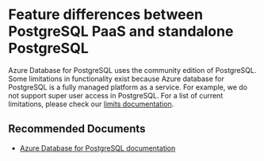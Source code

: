 <properties
	pageTitle="Feature differences between PostgreSQL PaaS and standalone PostgreSQL"
	description="Feature differences between PostgreSQL PaaS and standalone PostgreSQL"
	service="microsoft.dbforpostgresql"
	resource="servers"
	authors="jan-eng"
    ms.author="janeng"
	displayOrder="12"
	selfHelpType="resource"
	supportTopicIds="32628437"
	resourceTags="servers, databases"
	productPesIds="16222"
	cloudEnvironments="public"
	articleId="dffab08d-2cb5-4b35-ac9f-961039041aaf"
/>

# Feature differences between PostgreSQL PaaS and standalone PostgreSQL

Azure Database for PostgreSQL uses the community edition of PostgreSQL. Some limitations in functionality exist because Azure database for PostgreSQL is a fully managed platform as a service. For example, we do not support super user access in PostgreSQL. For a list of current limitations, please check our [limits documentation](https://docs.microsoft.com/azure/postgresql/concepts-limits).

## **Recommended Documents**

* [Azure Database for PostgreSQL documentation](https://docs.microsoft.com/azure/postgresql/)

